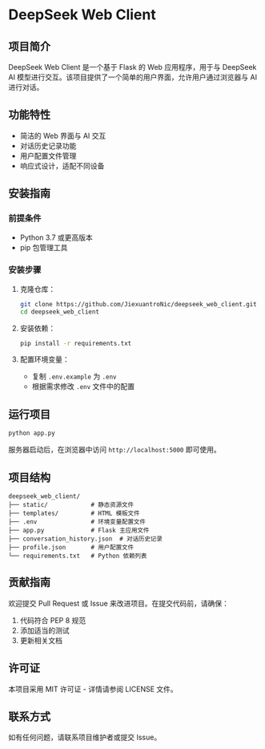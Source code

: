 # DeepSeek Web Client

## 项目简介

DeepSeek Web Client 是一个基于 Flask 的 Web 应用程序，用于与 DeepSeek AI 模型进行交互。该项目提供了一个简单的用户界面，允许用户通过浏览器与 AI 进行对话。

## 功能特性

- 简洁的 Web 界面与 AI 交互
- 对话历史记录功能
- 用户配置文件管理
- 响应式设计，适配不同设备

## 安装指南

### 前提条件

- Python 3.7 或更高版本
- pip 包管理工具

### 安装步骤

1. 克隆仓库：
   ```bash
   git clone https://github.com/JiexuantroNic/deepseek_web_client.git
   cd deepseek_web_client
   ```

2. 安装依赖：
   ```bash
   pip install -r requirements.txt
   ```

3. 配置环境变量：
   - 复制 `.env.example` 为 `.env`
   - 根据需求修改 `.env` 文件中的配置

## 运行项目

```bash
python app.py
```

服务器启动后，在浏览器中访问 `http://localhost:5000` 即可使用。

## 项目结构

```
deepseek_web_client/
├── static/            # 静态资源文件
├── templates/         # HTML 模板文件
├── .env               # 环境变量配置文件
├── app.py             # Flask 主应用文件
├── conversation_history.json  # 对话历史记录
├── profile.json       # 用户配置文件
└── requirements.txt   # Python 依赖列表
```

## 贡献指南

欢迎提交 Pull Request 或 Issue 来改进项目。在提交代码前，请确保：

1. 代码符合 PEP 8 规范
2. 添加适当的测试
3. 更新相关文档

## 许可证

本项目采用 MIT 许可证 - 详情请参阅 LICENSE 文件。

## 联系方式

如有任何问题，请联系项目维护者或提交 Issue。
